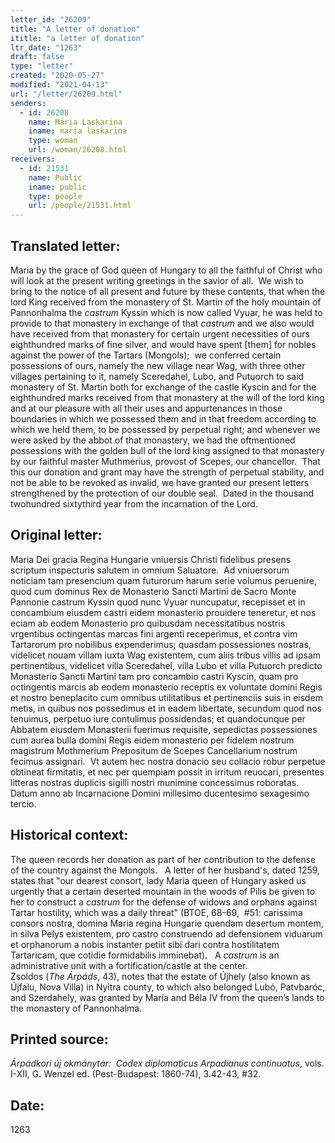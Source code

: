 ```yaml
---
letter_id: "26209"
title: "A letter of donation"
ititle: "a letter of donation"
ltr_date: "1263"
draft: false
type: "letter"
created: "2020-05-27"
modified: "2021-04-13"
url: "/letter/26209.html"
senders:
  - id: 26208
    name: Maria Laskarina
    iname: maria laskarina
    type: woman
    url: /woman/26208.html
receivers:
  - id: 21531
    name: Public
    iname: public
    type: people
    url: /people/21531.html
---
```

<h2> Translated letter:</h2><p>Maria by the grace of God queen of Hungary to all the faithful of Christ who will look at the present writing greetings in the savior of all.&nbsp; We wish to bring to the notice of all present and future by these contents, that when the lord King received from the monastery of St. Martin of the holy mountain of Pannonhalma the <em>castrum</em> Kyssin which is now called Vyuar, he was held to provide to that monastery in exchange of that <em>castrum</em> and we also would have received from that monastery for certain urgent necessities of ours eighthundred marks of fine silver, and would have spent [them] for nobles against the power of the Tartars (Mongols);&nbsp; we conferred certain possessions of ours, namely the new village near Wag, with three other villages pertaining to it, namely Sceredahel, Lubo, and Putuorch to said monastery of St. Martin both for exchange of the castle Kyscin and for the eighthundred marks received from that monastery at the will of the lord king and at our pleasure with all their uses and appurtenances in those boundaries in which we possessed them and in that freedom according to which we held them, to be possessed by perpetual right; and whenever we were asked by the abbot of that monastery, we had the oftmentioned possessions with the golden bull of the lord king assigned to that monastery by our faithful master Muthmerius, provost of Scepes, our chancellor.&nbsp; That this our donation and grant may have the strength of perpetual stability, and not be able to be revoked as invalid, we have granted our present letters strengthened by the protection of our double seal.&nbsp; Dated in the thousand twohundred sixtythird year from the incarnation of the Lord.</p><h2 class="mt-4"> Original letter:</h2><p>Maria Dei gracia Regina Hungarie vniuersis Christi fidelibus presens scriptum inspecturis salutem in omnium Saluatore.&nbsp; Ad vniuersorum noticiam tam presencium quam futurorum harum serie volumus peruenire, quod cum dominus Rex de Monasterio Sancti Martini de Sacro Monte Pannonie castrum Kyssin quod nunc Vyuar nuncupatur, recepisset et in concambium eiusdem castri eidem monasterio prouidere teneretur, et nos eciam ab eodem Monasterio pro quibusdam necessitatibus nostris vrgentibus octingentas marcas fini argenti receperimus, et contra vim Tartarorum pro nobilibus expenderimus; quasdam possessiones nostras, videlicet nouam villam iuxta Wag existentem, cum aliis tribus villis ad ipsam pertinentibus, videlicet villa Sceredahel, villa Lubo et villa Putuorch predicto Monasterio Sancti Martini tam pro concambio castri Kyscin, quam pro octingentis marcis ab eodem monasterio receptis ex voluntate domini Regis et nostro beneplacito cum omnibus utilitatibus et pertinenciis suis in eisdem metis, in quibus nos possedimus et in eadem libertate, secundum quod nos tenuimus, perpetuo iure contulimus possidendas; et quandocunque per Abbatem eiusdem Monasterii fuerimus requisite, sepedictas possessiones cum aurea bulla domini Regis eidem monasterio per fidelem nostrum magistrum Mothmerium Prepositum de Scepes Cancellarium nostrum fecimus assignari.&nbsp; Vt autem hec nostra donacio seu collacio robur perpetue obtineat firmitatis, et nec per quempiam possit in irritum reuocari, presentes litteras nostras duplicis sigilli nostri munimine concessimus roboratas.&nbsp; Datum anno ab Incarnacione Domini millesimo ducentesimo sexagesimo tercio.</p><h2 class="mt-4"> Historical context:</h2><p>The queen records her donation as part of her contribution to the defense of the country against the Mongols.&nbsp; &nbsp;A letter of her husband's, dated 1259, states that "our dearest consort, lady Maria queen of Hungary asked us urgently that a certain deserted mountain in the woods of Pilis be given to her to construct a <em>castrum</em> for the defense of widows and orphans against Tartar hostility, which was a daily threat" (BTOE, 68-69,&nbsp;&nbsp;#51: carissima consors nostra, domina Maria regina Hungarie quendam desertum montem, in silva Pelys existentem, pro castro construendo ad defensionem viduarum et orphanorum a nobis instanter petiit sibi dari contra hostilitatem Tartaricam, que cotidie formidabilis imminebat).&nbsp; &nbsp;A <em>castrum</em> is an administrative unit with a fortification/castle at the center.<br>Zsoldos (<i>The Árpáds</i>, 43), notes that the estate of Újhely (also known as Újfalu, Nova Villa) in Nyitra county, to which also belonged Lubó, Patvbaróc, and Szerdahely, was granted by Maria and Béla IV from the queen’s lands to the monastery of Pannonhalma.</p><p></p><h2 class="mt-4"> Printed source:</h2><p><i>Árpádkori új okmánytár:&nbsp; Codex diplomaticus Arpadianus continuatus</i>, vols. I-XII, G. Wenzel ed. (Pest-Budapest: 1860-74),&nbsp;3.42-43, #32.&nbsp;</p><h2 class="mt-4"> Date:</h2>1263